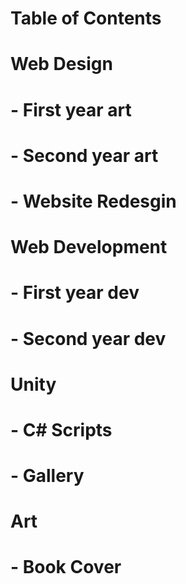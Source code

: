 # Table of Contents

# Web Design
# - First year art
# - Second year art
# - Website Redesgin

# Web Development
# - First year dev
# - Second year dev

# Unity
# - C# Scripts
# - Gallery

# Art
# - Book Cover
